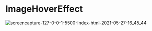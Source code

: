 # ImageHoverEffect


![screencapture-127-0-0-1-5500-Index-html-2021-05-27-16_45_44](https://user-images.githubusercontent.com/81008413/119817351-81504900-bf0b-11eb-9cbe-cc3f53b27bca.png)
